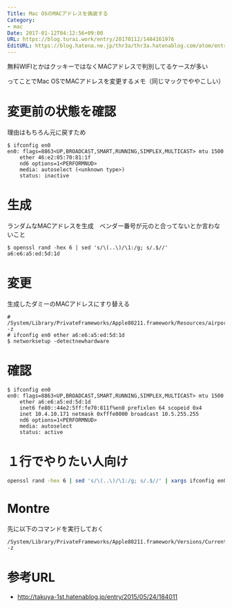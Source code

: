 ```yaml
---
Title: Mac OSのMACアドレスを偽装する
Category:
- mac
Date: 2017-01-12T04:12:56+09:00
URL: https://blog.turai.work/entry/20170112/1484161976
EditURL: https://blog.hatena.ne.jp/thr3a/thr3a.hatenablog.com/atom/entry/10328749687205876241
---
```


無料WIFIとかはクッキーではなくMACアドレスで判別してるケースが多い

ってことでMac OSでMACアドレスを変更するメモ（同じマックでややこしい）

# 変更前の状態を確認

理由はもちろん元に戻すため

```
$ ifconfig en0
en0: flags=8863<UP,BROADCAST,SMART,RUNNING,SIMPLEX,MULTICAST> mtu 1500
	ether 46:e2:05:70:81:1f
	nd6 options=1<PERFORMNUD>
	media: autoselect (<unknown type>)
	status: inactive
```

# 生成

ランダムなMACアドレスを生成　ベンダー番号が元のと合ってないとか言わないこと

```
$ openssl rand -hex 6 | sed 's/\(..\)/\1:/g; s/.$//'
a6:e6:a5:ed:5d:1d
```

# 変更

生成したダミーのMACアドレスにすり替える

```
# /System/Library/PrivateFrameworks/Apple80211.framework/Resources/airport -z
# ifconfig en0 ether a6:e6:a5:ed:5d:1d
$ networksetup -detectnewhardware
```

# 確認

```
$ ifconfig en0
en0: flags=8863<UP,BROADCAST,SMART,RUNNING,SIMPLEX,MULTICAST> mtu 1500
	ether a6:e6:a5:ed:5d:1d
	inet6 fe80::44e2:5ff:fe70:811f%en0 prefixlen 64 scopeid 0x4
	inet 10.4.10.171 netmask 0xfffe0000 broadcast 10.5.255.255
	nd6 options=1<PERFORMNUD>
	media: autoselect
	status: active
```

# １行でやりたい人向け

```sh
openssl rand -hex 6 | sed 's/\(..\)/\1:/g; s/.$//' | xargs ifconfig en0 ether && networksetup -detectnewhardware
```

# Montre

先に以下のコマンドを実行しておく

```
/System/Library/PrivateFrameworks/Apple80211.framework/Versions/Current/Resources/airport -z
```

# 参考URL

- http://takuya-1st.hatenablog.jp/entry/2015/05/24/184011
